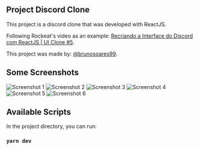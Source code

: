## Project Discord Clone

This project is a discord clone that was developed with ReactJS.

Following Rockeat's video as an example: [Recriando a Interface do Discord com ReactJS | UI Clone #5](https://www.youtube.com/watch?v=x4FdZd2-_uU).

This project was made by: [@brunosoares99](https://github.com/brunosoares99).

## Some Screenshots

![Screenshot 1]()
![Screenshot 2]()
![Screenshot 3]()
![Screenshot 4]()
![Screenshot 5]()
![Screenshot 6]()



## Available Scripts

In the project directory, you can run:

### `yarn dev`